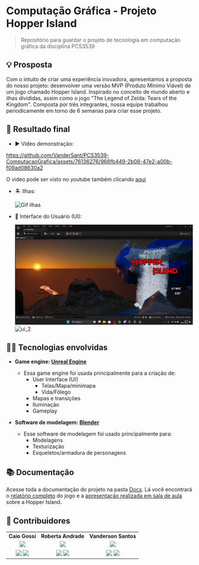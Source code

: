 # Computação Gráfica - Projeto Hopper Island

> Repositório para guardar o projeto de tecnologia em computação gráfica da disciplina PCS3539

## 💡 Prosposta

Com o intuito de criar uma experiência inovadora, apresentamos a proposta do nosso projeto: desenvolver uma versão MVP (Produto Mínimo Viável) de um jogo chamado Hopper Island. Inspirado no conceito de mundo aberto e ilhas divididas, assim como o jogo "The Legend of Zelda: Tears of the Kingdom". Composta por três integrantes, nossa equipe trabalhou periodicamente em torno de 6 semanas para criar esse projeto.

## 🚀 Resultado final

- ▶️ Vídeo demonstração:

https://github.com/VanderSant/PCS3539-ComputacaoGrafica/assets/76136276/966fb449-2b08-47e2-a00b-f09ad08630a2

O vídeo pode ser visto no youtube também clicando [aqui](https://www.youtube.com/watch?v=DjlUcATqmLU)

- 🏝️ Ilhas:

    ![Gif ilhas](./Images/mapa.gif)

- 🧑 Interface do Usuário (UI):
    
    ![ui_1](./Images/UI_1.gif)
    ![ui_2](./Images/UI_2.gif)

## 👨‍💻 Tecnologias envolvidas

- **Game engine: [Unreal Engine](https://www.unrealengine.com/en-US)**
    - Essa game engine foi usada principalmente para a criação de:
        - User Interface (UI)
            - Telas/Mapa/minimapa
            - Vida/Fôlego
        - Mapas e transições
        - Iluminação
        - Gameplay

- **Software de modelagem: [Blender](https://www.blender.org)**
    - Esse software de modelagem foi usado principalmente para:
        - Modelagens
        - Texturização
        - Esqueletos/armadura de personagens

## 📚 Documentação

Acesse toda a documentação do projeto na pasta [Docs](./Docs/). Lá você encontrará o [relatório completo](./Docs/DocumentacaoCompleta.pdf) do jogo e a [apresentação realizada em sala de aula](./Docs/ApresentacaoCompleta.pdf) sobre a Hopper Island.

## 👤 Contribuidores

<div align="center">
  <table style="width:100%">
      <tr align="center">
          <td><strong>Caio Gossi</strong></td>
          <td><strong>Roberta Andrade</strong></td>
          <td><strong>Vanderson Santos</strong></td>
      </tr>
      <tr align="center">
          <td>
              <a href="https://github.com/caiogossi">
                  <img width="70%" src="https://avatars.githubusercontent.com/u/108827264?v=4">
              </a>
          </td>
          <td>
              <a href="https://github.com/Andraderoberta">
                  <img width="70%" src="https://avatars.githubusercontent.com/u/72466946?v=4">
              </a>
          </td>
          <td>
              <a href="https://github.com/VanderSant">
                  <img width="65%" src="https://avatars.githubusercontent.com/u/76136276?v=4">
              </a>
          </td>
      </tr>
      <tr align="center">
          <td>
            <a href="https://github.com/caiogossi" target="_blank"><img width="30%" src="https://img.shields.io/badge/GitHub-181717.svg?style=for-the-badge&logo=GitHub&logoColor=white" target="_blank"></a>
            <a href="https://www.linkedin.com/in/caio-da-costa-gossi-114b461b3/" target="_blank"><img width="34%" src="https://img.shields.io/badge/-LinkedIn-%230077B5?style=for-the-badge&logo=linkedin&logoColor=white" target="_blank"></a>
          </td>
          <td>
            <a href="https://github.com/Andraderoberta" target="_blank"><img width="30%" src="https://img.shields.io/badge/GitHub-181717.svg?style=for-the-badge&logo=GitHub&logoColor=white" target="_blank"></a>
            <a href="https://www.linkedin.com/in/roberta-boaventura-andrade/" target="_blank"><img width="34%" src="https://img.shields.io/badge/-LinkedIn-%230077B5?style=for-the-badge&logo=linkedin&logoColor=white" target="_blank"></a>
          </td>
          <td>
            <a href="https://github.com/VanderSant" target="_blank"><img width="30%" src="https://img.shields.io/badge/GitHub-181717.svg?style=for-the-badge&logo=GitHub&logoColor=white" target="_blank"></a>
            <a href="https://www.linkedin.com/in/vanderson-da-silva-dos-santos-8789b619a/" target="_blank"><img width="34%" src="https://img.shields.io/badge/-LinkedIn-%230077B5?style=for-the-badge&logo=linkedin&logoColor=white" target="_blank"></a>
          </td>
      </tr>
  </table>
</div>


